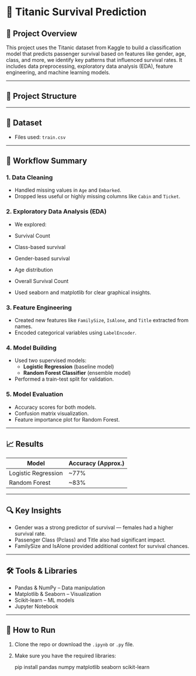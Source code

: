 # 🚢 Titanic Survival Prediction 

## 📘 Project Overview

This project uses the Titanic dataset from Kaggle to build a classification model that predicts passenger survival based on features like gender, age, class, and more, we identify key patterns that influenced survival rates. It includes data preprocessing, exploratory data analysis (EDA), feature engineering, and machine learning models.

---

## 📂 Project Structure


---

## 📁 Dataset
- Files used: `train.csv`
  
---

## 🧹 Workflow Summary

### 1. **Data Cleaning**
- Handled missing values in `Age` and `Embarked`.
- Dropped less useful or highly missing columns like `Cabin` and `Ticket`.

### 2. Exploratory Data Analysis (EDA)
- We explored:

- Survival Count
- Class-based survival
- Gender-based survival
- Age distribution
- Overall Survival Count
  
- Used seaborn and matplotlib for clear graphical insights.

### 3. Feature Engineering
- Created new features like `FamilySize`, `IsAlone`, and `Title` extracted from names.
- Encoded categorical variables using `LabelEncoder`.

### 4. Model Building
- Used two supervised models:
  - **Logistic Regression** (baseline model)
  - **Random Forest Classifier** (ensemble model)
- Performed a train-test split for validation.

### 5. Model Evaluation
- Accuracy scores for both models.
- Confusion matrix visualization.
- Feature importance plot for Random Forest.

---

## 📈 Results

| Model               | Accuracy (Approx.) |
|--------------------|--------------------|
| Logistic Regression| ~77%               |
| Random Forest      | ~83%               |

---

## 🔍 Key Insights

- Gender was a strong predictor of survival — females had a higher survival rate.
- Passenger Class (Pclass) and Title also had significant impact.
- FamilySize and IsAlone provided additional context for survival chances.

---

## 🛠️ Tools & Libraries

- Pandas & NumPy – Data manipulation
- Matplotlib & Seaborn – Visualization
- Scikit-learn – ML models
- Jupyter Notebook

---

## 📌 How to Run

1. Clone the repo or download the `.ipynb` or `.py` file.
2. Make sure you have the required libraries:
   
   pip install pandas numpy matplotlib seaborn scikit-learn
